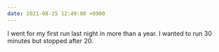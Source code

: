 ```yaml
---
date: 2021-08-25 12:49:00 +0900
---
```


I went for my first run last night in more than a year. I wanted to run 30 minutes but stopped after 20.
